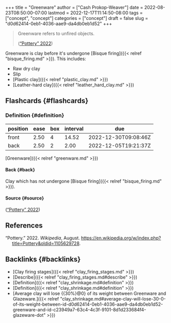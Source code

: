 +++
title = "Greenware"
author = ["Cash Prokop-Weaver"]
date = 2022-08-23T08:50:00-07:00
lastmod = 2022-12-17T11:14:50-08:00
tags = ["concept", "concept"]
categories = ["concept"]
draft = false
slug = "d0d62414-0eb1-4036-aae9-da4db0eb1d52"
+++

> Greenware refers to unfired objects.
>
> (<a href="#citeproc_bib_item_1">“Pottery” 2022</a>)

Greenware is clay before it's undergone [Bisque firing]({{< relref "bisque_firing.md" >}}). This includes:

-   Raw dry clay
-   Slip
-   [Plastic clay]({{< relref "plastic_clay.md" >}})
-   [Leather-hard clay]({{< relref "leather_hard_clay.md" >}})


## Flashcards {#flashcards}


### Definition {#definition}

| position | ease | box | interval | due                  |
|----------|------|-----|----------|----------------------|
| front    | 2.50 | 4   | 14.52    | 2022-12-30T09:08:46Z |
| back     | 2.50 | 2   | 2.00     | 2022-12-05T19:21:37Z |

[Greenware]({{< relref "greenware.md" >}})


#### Back {#back}

Clay which has not undergone [Bisque firing]({{< relref "bisque_firing.md" >}}).


#### Source {#source}

(<a href="#citeproc_bib_item_1">“Pottery” 2022</a>)

## References

<style>.csl-entry{text-indent: -1.5em; margin-left: 1.5em;}</style><div class="csl-bib-body">
  <div class="csl-entry"><a id="citeproc_bib_item_1"></a>“Pottery.” 2022. <i>Wikipedia</i>, August. <a href="https://en.wikipedia.org/w/index.php?title=Pottery&oldid=1105629728">https://en.wikipedia.org/w/index.php?title=Pottery&#38;oldid=1105629728</a>.</div>
</div>


## Backlinks {#backlinks}

-   [Clay firing stages]({{< relref "clay_firing_stages.md" >}})
-   [Describe]({{< relref "clay_firing_stages.md#describe" >}})
-   [Definition]({{< relref "clay_shrinkage.md#definition" >}})
-   [Definition]({{< relref "clay_shrinkage.md#definition" >}})
-   [Average clay will lose {{30%}@0} of its weight between Greenware and Glazeware.]({{< relref "clay_shrinkage.md#average-clay-will-lose-30-0-of-its-weight-between-id-d0d62414-0eb1-4036-aae9-da4db0eb1d52-greenware-and-id-c23949a7-63c4-4c3f-9101-8d1d233684f4-glazeware-dot" >}})
